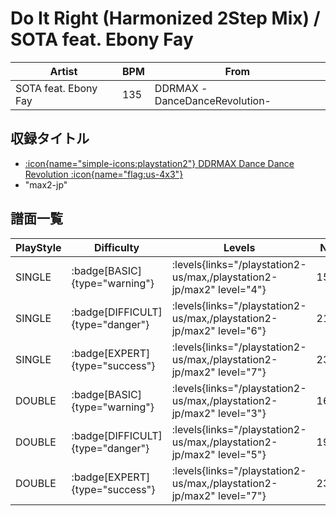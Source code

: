 # Do It Right (Harmonized 2Step Mix) / SOTA feat. Ebony Fay

|Artist|BPM|From|
|------|---|----|
|SOTA feat. Ebony Fay|135|DDRMAX -DanceDanceRevolution-|

## 収録タイトル

- [:icon{name="simple-icons:playstation2"} DDRMAX Dance Dance Revolution :icon{name="flag:us-4x3"}](/playstation2-us/max)
- "max2-jp"

## 譜面一覧

|PlayStyle|Difficulty|Levels|Notes|Movie|
|---------|----------|------|-----|-----|
|SINGLE| :badge[BASIC]{type="warning"}| :levels{links="/playstation2-us/max,/playstation2-jp/max2" level="4"}|158/14||
|SINGLE| :badge[DIFFICULT]{type="danger"}| :levels{links="/playstation2-us/max,/playstation2-jp/max2" level="6"}|212/24||
|SINGLE| :badge[EXPERT]{type="success"}| :levels{links="/playstation2-us/max,/playstation2-jp/max2" level="7"}|235/34||
|DOUBLE| :badge[BASIC]{type="warning"}| :levels{links="/playstation2-us/max,/playstation2-jp/max2" level="3"}|162/8||
|DOUBLE| :badge[DIFFICULT]{type="danger"}| :levels{links="/playstation2-us/max,/playstation2-jp/max2" level="5"}|197/5||
|DOUBLE| :badge[EXPERT]{type="success"}| :levels{links="/playstation2-us/max,/playstation2-jp/max2" level="7"}|234/5||
